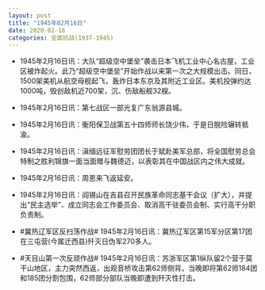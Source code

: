 ```yaml
---
layout: post
title: "1945年02月16日"
date: 2020-02-16
categories: 全面抗战(1937-1945)
---
```


<meta name="referrer" content="no-referrer" />

- 1945年2月16日讯：大队“超级空中堡垒”袭击日本飞机工业中心名古屋，工业区被炸起火。此乃“超级空中堡垒”开始作战以来第一次之大规模出击。同日，1500架美机从航空母舰起飞，轰炸日本东京及其附近工业区。美机投弹约达1000吨，毁创敌机近700架，沉、伤敌船舰32艘。 

- 1945年2月16日讯：第七战区一部光复广东翁源县城。 

- 1945年2月16日讯：衡阳保卫战第五十四师师长饶少伟，于是日脱险辗转抵渝。 

- 1945年2月16日讯：滇缅远征军慰劳团团长于斌赴美军总部，将全国慰劳总会特制之胜利锦旗一面当面赠与魏德迈，以表彰其在中国战区内之伟大成就。 

- 1945年2月16日讯：周恩来飞返延安。 

- 1945年2月16日讯：阎锡山在吉县召开民族革命同志基干会议（扩大），并提出“民主选举”、成立同志会工作委员会、取消高干驻委员会制、实行高干分职负责制。 

- #冀热辽军区反扫荡作战# 1945年2月16日讯：冀热辽军区第15军分区第17团在三屯营(今属迁西县)歼灭日伪军270多人。 

- #天目山第一次反顽作战# 1945年2月16日讯：苏浙军区第1纵队留2个营于莫干山地区，主力突然西返，出观音桥攻击第62师侧背。当晚即将第62师184团和185团分割包围，62师部分部队当晚即遭到歼灭性打击。 

